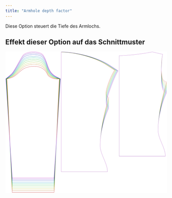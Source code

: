 ```yaml
---
title: "Armhole depth factor"
---
```


Diese Option steuert die Tiefe des Armlochs.

## Effekt dieser Option auf das Schnittmuster

![Dieses Bild zeigt den Effekt dieser Variable, indem es unterschiedliche Masse dieser Variable überlagert darstellt](diana_armholedepthfactor_sample.svg "Effekt dieser Variable auf das Schnittmuster")
